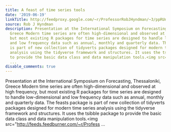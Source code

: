 ```yaml
---
title: A feast of time series tools
date: '2019-06-19'
linkTitle: http://feedproxy.google.com/~r/ProfessorRobJHyndman/~3/ppRUn1shua0/
source: Rob J Hyndman
description: Presentation at the International Symposium on Forecasting, Thessaloniki,
  Greece Modern time series are often high-dimensional and observed at high frequency,
  but most existing R packages for time series are designed to handle low-dimensional
  and low frequency data such as annual, monthly and quarterly data. The feasts package
  is part of new collection of tidyverts packages designed for modern time series
  analysis using the tidyverse framework and structures. It uses the tsibble package
  to provide the basic data class and data manipulation tools.<img src="http://feeds.feedburner.com/~r/Profess
  ...
disable_comments: true
---
```

Presentation at the International Symposium on Forecasting, Thessaloniki, Greece Modern time series are often high-dimensional and observed at high frequency, but most existing R packages for time series are designed to handle low-dimensional and low frequency data such as annual, monthly and quarterly data. The feasts package is part of new collection of tidyverts packages designed for modern time series analysis using the tidyverse framework and structures. It uses the tsibble package to provide the basic data class and data manipulation tools.<img src="http://feeds.feedburner.com/~r/Profess ...